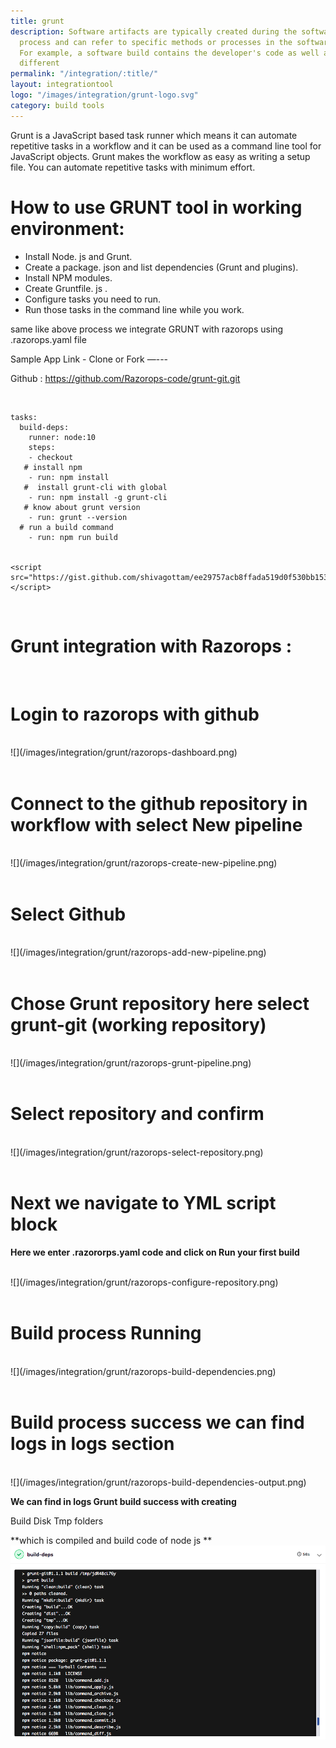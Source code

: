 ```yaml
---
title: grunt
description: Software artifacts are typically created during the software development
  process and can refer to specific methods or processes in the software's development.
  For example, a software build contains the developer's code as well as a range of
  different
permalink: "/integration/:title/"
layout: integrationtool
logo: "/images/integration/grunt-logo.svg"
category: build tools
---
```


Grunt is a JavaScript based task runner which means it can automate repetitive tasks in a workflow and it can be used as a command line tool for JavaScript objects. Grunt makes the workflow as easy as writing a setup file. You can automate repetitive tasks with minimum effort.
<br>

# How to use GRUNT tool in working environment: 
* Install Node. js and Grunt.
* Create a package. json and list dependencies (Grunt and plugins).
* Install NPM modules.
* Create Gruntfile. js .
* Configure tasks you need to run.
* Run those tasks in the command line while you work.


 same like above process we integrate  GRUNT with razorops using .razorops.yaml file 
 
 Sample App Link - Clone or Fork —---

Github : https://github.com/Razorops-code/grunt-git.git


<br>


```
tasks:
  build-deps:
    runner: node:10
    steps:
    - checkout
   # install npm
    - run: npm install
   #  install grunt-cli with global
    - run: npm install -g grunt-cli
   # know about grunt version
    - run: grunt --version
  # run a build command
    - run: npm run build
		
		
<script src="https://gist.github.com/shivagottam/ee29757acb8ffada519d0f530bb153ad.js"></script>
```


<br>


# Grunt integration with Razorops :
<br>

# Login to razorops with github

<br>
![](/images/integration/grunt/razorops-dashboard.png)
<br>		

<br>
		
# Connect to the github repository in workflow with select New pipeline 

<br>
![](/images/integration/grunt/razorops-create-new-pipeline.png)
<br>

<br>

# Select Github 

<br>
![](/images/integration/grunt/razorops-add-new-pipeline.png)
<br>

<br>

# Chose Grunt repository here select grunt-git (working repository) 

<br>
![](/images/integration/grunt/razorops-grunt-pipeline.png)
<br>

<br>

# Select repository and confirm 

<br>
![](/images/integration/grunt/razorops-select-repository.png)
<br>

<br>

# Next we navigate to YML script block 
**Here we enter .razororps.yaml code and click on Run your first build**

<br>
![](/images/integration/grunt/razorops-configure-repository.png)
<br>

<br>

# Build process Running 

<br>
![](/images/integration/grunt/razorops-build-dependencies.png)
<br>

<br>

# Build process success we can find logs in logs section 

<br>
![](/images/integration/grunt/razorops-build-dependencies-output.png)
<br>


**We can find in logs  Grunt build success with creating** 

Build
Disk 
Tmp folders  

**which is compiled and build code of  node js **
<br>
![](/images/integration/grunt/razorops-build-dependencies-logs.png)
<br>